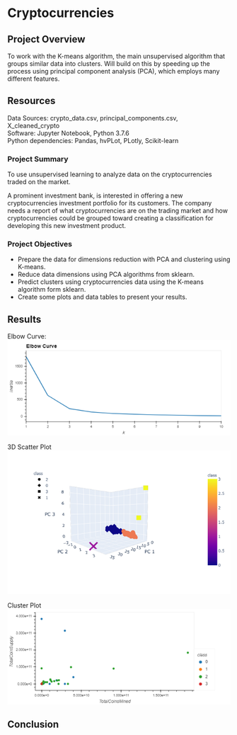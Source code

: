# Cryptocurrencies

## Project Overview
To work with the K-means algorithm, the main unsupervised algorithm that groups similar data into clusters. Will build on this by speeding up the process using principal component analysis (PCA), which employs many different features.

## Resources
Data Sources: crypto_data.csv, principal_components.csv, X_cleaned_crypto <br>
Software: Jupyter Notebook, Python 3.7.6 <br>
Python dependencies: Pandas, hvPLot, PLotly, Scikit-learn

### Project Summary
To use unsupervised learning to analyze data on the cryptocurrencies traded on the market.  

A prominent investment bank, is interested in offering a new cryptocurrencies investment portfolio for its customers. The company needs a report of what cryptocurrencies are on the trading market and how cryptocurrencies could be grouped toward creating a classification for developing this new investment product.

### Project Objectives
- Prepare the data for dimensions reduction with PCA and clustering using K-means.
- Reduce data dimensions using PCA algorithms from sklearn.
- Predict clusters using cryptocurrencies data using the K-means algorithm form sklearn.
- Create some plots and data tables to present your results.
 
## Results
Elbow Curve:
![Elbow Curve](https://github.com/hillarykrumbholz/Cryptocurrencies/blob/master/Images/ElbowCurve.png)<br>

3D Scatter Plot
![3D Scatter](https://github.com/hillarykrumbholz/Cryptocurrencies/blob/master/Images/3D_plot.png)<br>

Cluster Plot
![Clusters](https://github.com/hillarykrumbholz/Cryptocurrencies/blob/master/Images/Scatter_plot.png)<br>

## Conclusion
